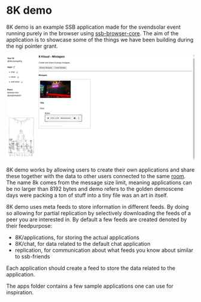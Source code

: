 <!--
SPDX-FileCopyrightText: 2021 Anders Rune Jensen <arj03@protonmail.ch>

SPDX-License-Identifier: CC0-1.0
-->

# 8K demo

8K demo is an example SSB application made for the svendsolar event
running purely in the browser using [ssb-browser-core]. The aim of the
application is to showcase some of the things we have been building
during the ngi pointer grant.

![Screenshot of 8K demo][screenshot]

8K demo works by allowing users to create their own applications and
share these together with the data to other users connected to the
same [room]. The name 8k comes from the message size limit, meaning
applications can be no larger than 8192 bytes and demo refers to the
golden demoscene days were packing a ton of stuff into a tiny file was
an art in itself.

8K demo uses meta feeds to store information in different feeds. By
doing so allowing for partial replication by selectively downloading
the feeds of a peer you are interested in. By default a few feeds are
created denoted by their feedpurpose:

 - 8K/applications, for storing the actual applications
 - 8K/chat, for data related to the default chat application
 - replication, for communication about what feeds you know about
   similar to ssb-friends

Each application should create a feed to store the data related to the
application.

The apps folder contains a few sample applications one can use for
inspiration.

[screenshot]: screenshot.png
[ssb-browser-core]: https://github.com/arj03/ssb-browser-core
[room]: https://github.com/ssb-ngi-pointer/go-ssb-room/
